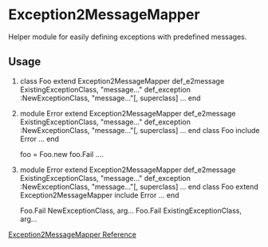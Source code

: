 # Exception2MessageMapper

Helper module for easily defining exceptions with predefined messages.

## Usage

1.
    class Foo
      extend Exception2MessageMapper
      def_e2message ExistingExceptionClass, "message..."
      def_exception :NewExceptionClass, "message..."[, superclass]
      ...
    end

2.
    module Error
      extend Exception2MessageMapper
      def_e2message ExistingExceptionClass, "message..."
      def_exception :NewExceptionClass, "message..."[, superclass]
      ...
    end
    class Foo
      include Error
      ...
    end

    foo = Foo.new
    foo.Fail ....

3.
    module Error
      extend Exception2MessageMapper
      def_e2message ExistingExceptionClass, "message..."
      def_exception :NewExceptionClass, "message..."[, superclass]
      ...
    end
    class Foo
      extend Exception2MessageMapper
      include Error
      ...
    end

    Foo.Fail NewExceptionClass, arg...
    Foo.Fail ExistingExceptionClass, arg...

[Exception2MessageMapper Reference](https://ruby-doc.org/stdlib-2.5.0/libdoc/e2mmap/rdoc/Exception2MessageMapper.html)